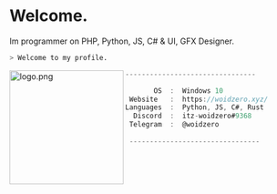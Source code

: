 # Welcome.
Im programmer on PHP, Python, JS, C# & UI, GFX Designer.

```zsh
> Welcome to my profile.
```

<img align="left" src="https://avatars.githubusercontent.com/u/71274141?v=4" alt="logo.png" width="200" /> 

```cs
--------------------------------

       OS  :  Windows 10
 Website   :  https://woidzero.xyz/
Languages  :  Python, JS, C#, Rust
  Discord  :  itz-woidzero#9368
 Telegram  :  @woidzero
 
 --------------------------------
```
